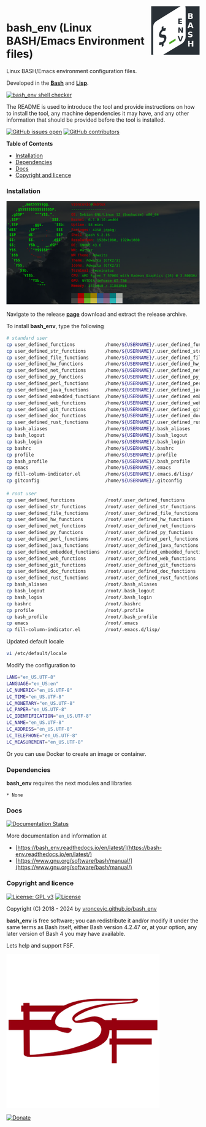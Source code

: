 <img align="right" src="https://raw.githubusercontent.com/vroncevic/bash_env/dev/docs/bash_env_logo.png" width="25%">

# bash_env (Linux BASH/Emacs Environment files)

Linux BASH/Emacs environment configuration files.

Developed in the **[Bash](https://en.wikipedia.org/wiki/Bash_(Unix_shell))** and **[Lisp](https://en.wikipedia.org/wiki/Lisp_(programming_language))**.

[![bash_env shell checker](https://github.com/vroncevic/bash_env/workflows/bash_env%20shell%20checker/badge.svg)](https://github.com/vroncevic/bash_env/actions?query=workflow%3A%22bash_env+shell+checker%22)

The README is used to introduce the tool and provide instructions on
how to install the tool, any machine dependencies it may have, and any
other information that should be provided before the tool is installed.

[![GitHub issues open](https://img.shields.io/github/issues/vroncevic/bash_env.svg)](https://github.com/vroncevic/bash_env/issues) [![GitHub contributors](https://img.shields.io/github/contributors/vroncevic/bash_env.svg)](https://github.com/vroncevic/bash_env/graphs/contributors)

<!-- START doctoc generated TOC please keep comment here to allow auto update -->
<!-- DON'T EDIT THIS SECTION, INSTEAD RE-RUN doctoc TO UPDATE -->
**Table of Contents**

- [Installation](#installation)
- [Dependencies](#dependencies)
- [Docs](#docs)
- [Copyright and licence](#copyright-and-licence)

<!-- END doctoc generated TOC please keep comment here to allow auto update -->

### Installation

![Debian Linux OS](https://raw.githubusercontent.com/vroncevic/bash_env/dev/docs/debtux.png)

Navigate to the release **[page](https://github.com/vroncevic/bash_env/releases)** download and extract the release archive.

To install **bash_env**, type the following

```bash
# standard user
cp user_defined_functions           /home/${USERNAME}/.user_defined_functions
cp user_defined_str_functions       /home/${USERNAME}/.user_defined_str_functions
cp user_defined_file_functions      /home/${USERNAME}/.user_defined_file_functions
cp user_defined_hw_functions        /home/${USERNAME}/.user_defined_hw_functions
cp user_defined_net_functions       /home/${USERNAME}/.user_defined_net_functions
cp user_defined_py_functions        /home/${USERNAME}/.user_defined_py_functions
cp user_defined_perl_functions      /home/${USERNAME}/.user_defined_perl_functions
cp user_defined_java_functions      /home/${USERNAME}/.user_defined_java_functions
cp user_defined_embedded_functions  /home/${USERNAME}/.user_defined_embedded_functions
cp user_defined_web_functions       /home/${USERNAME}/.user_defined_web_functions
cp user_defined_git_functions       /home/${USERNAME}/.user_defined_git_functions
cp user_defined_doc_functions       /home/${USERNAME}/.user_defined_doc_functions
cp user_defined_rust_functions      /home/${USERNAME}/.user_defined_rust_functions
cp bash_aliases                     /home/${USERNAME}/.bash_aliases
cp bash_logout                      /home/${USERNAME}/.bash_logout
cp bash_login                       /home/${USERNAME}/.bash_login
cp bashrc                           /home/${USERNAME}/.bashrc
cp profile                          /home/${USERNAME}/.profile
cp bash_profile                     /home/${USERNAME}/.bash_profile
cp emacs                            /home/${USERNAME}/.emacs
cp fill-column-indicator.el         /home/${USERNAME}/.emacs.d/lisp/
cp gitconfig                        /home/${USERNAME}/.gitconfig

# root user
cp user_defined_functions           /root/.user_defined_functions
cp user_defined_str_functions       /root/.user_defined_str_functions
cp user_defined_file_functions      /root/.user_defined_file_functions
cp user_defined_hw_functions        /root/.user_defined_hw_functions
cp user_defined_net_functions       /root/.user_defined_net_functions
cp user_defined_py_functions        /root/.user_defined_py_functions
cp user_defined_perl_functions      /root/.user_defined_perl_functions
cp user_defined_java_functions      /root/.user_defined_java_functions
cp user_defined_embedded_functions  /root/.user_defined_embedded_functions
cp user_defined_web_functions       /root/.user_defined_web_functions
cp user_defined_git_functions       /root/.user_defined_git_functions
cp user_defined_doc_functions       /root/.user_defined_doc_functions
cp user_defined_rust_functions      /root/.user_defined_rust_functions
cp bash_aliases                     /root/.bash_aliases
cp bash_logout                      /root/.bash_logout
cp bash_login                       /root/.bash_login
cp bashrc                           /root/.bashrc
cp profile                          /root/.profile
cp bash_profile                     /root/.bash_profile
cp emacs                            /root/.emacs
cp fill-column-indicator.el         /root/.emacs.d/lisp/
```

Updated default locale

```bash
vi /etc/default/locale
```

Modify the configuration to

```bash
LANG="en_US.UTF-8"
LANGUAGE="en_US:en"
LC_NUMERIC="en_US.UTF-8"
LC_TIME="en_US.UTF-8"
LC_MONETARY="en_US.UTF-8"
LC_PAPER="en_US.UTF-8"
LC_IDENTIFICATION="en_US.UTF-8"
LC_NAME="en_US.UTF-8"
LC_ADDRESS="en_US.UTF-8"
LC_TELEPHONE="en_US.UTF-8"
LC_MEASUREMENT="en_US.UTF-8"
```

Or you can use Docker to create an image or container.

### Dependencies

**bash_env** requires the next modules and libraries

    * None

### Docs

[![Documentation Status](https://readthedocs.org/projects/bash_env/badge/?version=latest)](https://bash-env.readthedocs.io/projects/bash_env/en/latest/?badge=latest)

More documentation and information at
* [https://bash_env.readthedocs.io/en/latest/](https://bash-env.readthedocs.io/en/latest/)
* [https://www.gnu.org/software/bash/manual/](https://www.gnu.org/software/bash/manual/)

### Copyright and licence

[![License: GPL v3](https://img.shields.io/badge/License-GPLv3-blue.svg)](https://www.gnu.org/licenses/gpl-3.0) [![License](https://img.shields.io/badge/License-Apache%202.0-blue.svg)](https://opensource.org/licenses/Apache-2.0)

Copyright (C) 2018 - 2024 by [vroncevic.github.io/bash_env](https://vroncevic.github.io/bash_env)

**bash_env** is free software; you can redistribute it and/or modify
it under the same terms as Bash itself, either Bash version 4.2.47 or,
at your option, any later version of Bash 4 you may have available.

Lets help and support FSF.

[![Free Software Foundation](https://raw.githubusercontent.com/vroncevic/bash_env/dev/docs/fsf-logo_1.png)](https://my.fsf.org/)

[![Donate](https://www.paypalobjects.com/en_US/i/btn/btn_donateCC_LG.gif)](https://my.fsf.org/donate/)

